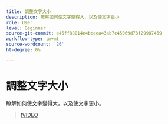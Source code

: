 ```yaml
---
title: 調整文字大小
description: 瞭解如何使文字變得大，以及使文字更小
role: User
level: Beginner
source-git-commit: e45ff88014e4bceea43ab7c45069d73f29987459
workflow-type: tm+mt
source-wordcount: '26'
ht-degree: 0%

---
```


# 調整文字大小

瞭解如何使文字變得大，以及使文字更小。

>[!VIDEO](https://video.tv.adobe.com/v/3420213?quality=12&learn=on&hidetitle=true)

